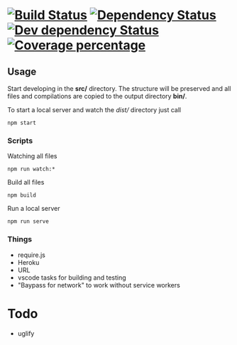 # [![Build Status][travis-image]][travis-url] [![Dependency Status][dependencies-image]][dependencies-url] [![Dev dependency Status][devDependencies-image]][devDependencies-url] [![Coverage percentage][codecov-image]][codecov-url]


## Usage
Start developing in the **src/** directory. The structure will be preserved and all files and compilations are copied to the output directory **bin/**.

To start a local server and watch the *dist/* directory just call
```
npm start
```

### Scripts
Watching all files
```
npm run watch:*
```

Build all files
```
npm build
```

Run a local server
```
npm run serve
```

### Things

* require.js
* Heroku
* URL
* vscode tasks for building and testing
* "Baypass for network" to work without service workers

# Todo
- uglify

[travis-image]: https://travis-ci.org/simon-johansson/grid-game.svg?branch=master
[travis-url]: https://travis-ci.org/simon-johansson/grid-game

[dependencies-image]: https://david-dm.org/simon-johansson/grid-game.svg?theme=shields.io
[dependencies-url]: https://david-dm.org/simon-johansson/grid-game

[devDependencies-image]: https://david-dm.org/simon-johansson/grid-game/dev-status.svg
[devDependencies-url]: https://david-dm.org/simon-johansson/grid-game?type=dev

[codecov-image]: https://codecov.io/gh/simon-johansson/grid-game/branch/master/graph/badge.svg
[codecov-url]: https://codecov.io/gh/simon-johansson/grid-game
